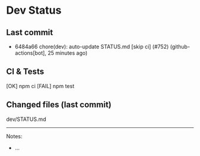 # Dev Status

## Last commit
- 6484a66 chore(dev): auto-update STATUS.md [skip ci] (#752) (github-actions[bot], 25 minutes ago)
## CI & Tests
[OK] npm ci
[FAIL] npm test

## Changed files (last commit)
dev/STATUS.md

---
Notes:
- ...
